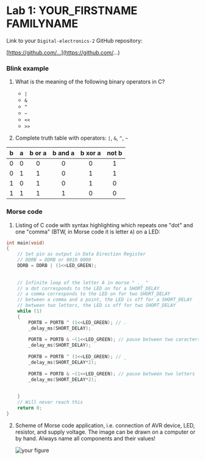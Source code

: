 
# Lab 1: YOUR_FIRSTNAME FAMILYNAME

Link to your `Digital-electronics-2` GitHub repository:

   [https://github.com/...](https://github.com/...)


### Blink example

1. What is the meaning of the following binary operators in C?
   * `|`
   * `&`
   * `^`
   * `~`
   * `<<`
   * `>>`

2. Complete truth table with operators: `|`, `&`, `^`, `~`

| **b** | **a** |**b or a** | **b and a** | **b xor a** | **not b** |
| :-: | :-: | :-: | :-: | :-: | :-: |
| 0 | 0 | 0 | 0 | 0 | 1 |
| 0 | 1 | 1 | 0 | 1 | 1 |
| 1 | 0 | 1 | 0 | 1 | 0 |
| 1 | 1 | 1 | 1 | 0 | 0 |


### Morse code

1. Listing of C code with syntax highlighting which repeats one "dot" and one "comma" (BTW, in Morse code it is letter `A`) on a LED:

```c
int main(void)
{
    // Set pin as output in Data Direction Register
    // DDRB = DDRB or 0010 0000
    DDRB = DDRB | (1<<LED_GREEN);
    
    
    // Infinite loop of the letter A in morse " ._ "
    // a dot corresponds to the LED on for a SHORT_DELAY
    // a comma corresponds to the LED on for two SHORT_DELAY
    // between a comma and a point, the LED is off for a SHORT_DELAY
    // between two letters, the LED is off for two SHORT_DELAY
    while (1)
    {
        PORTB = PORTB ^ (1<<LED_GREEN); // .
        _delay_ms(SHORT_DELAY);
        
        PORTB = PORTB & ~(1<<LED_GREEN); // pause between two caracters of a letter
        _delay_ms(SHORT_DELAY);
        
        PORTB = PORTB ^ (1<<LED_GREEN); // _
        _delay_ms(SHORT_DELAY*2);
        
        PORTB = PORTB & ~(1<<LED_GREEN); // pause between two letters
        _delay_ms(SHORT_DELAY*2);
        
        
    }
    // Will never reach this
    return 0;
}
```


2. Scheme of Morse code application, i.e. connection of AVR device, LED, resistor, and supply voltage. The image can be drawn on a computer or by hand. Always name all components and their values!

   ![your figure]()
